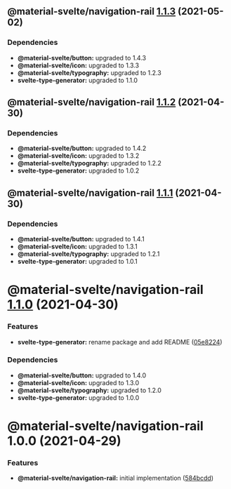 ## @material-svelte/navigation-rail [1.1.3](https://github.com/material-svelte/material-svelte/compare/@material-svelte/navigation-rail@1.1.2...@material-svelte/navigation-rail@1.1.3) (2021-05-02)





### Dependencies

* **@material-svelte/button:** upgraded to 1.4.3
* **@material-svelte/icon:** upgraded to 1.3.3
* **@material-svelte/typography:** upgraded to 1.2.3
* **svelte-type-generator:** upgraded to 1.1.0

## @material-svelte/navigation-rail [1.1.2](https://github.com/material-svelte/material-svelte/compare/@material-svelte/navigation-rail@1.1.1...@material-svelte/navigation-rail@1.1.2) (2021-04-30)





### Dependencies

* **@material-svelte/button:** upgraded to 1.4.2
* **@material-svelte/icon:** upgraded to 1.3.2
* **@material-svelte/typography:** upgraded to 1.2.2
* **svelte-type-generator:** upgraded to 1.0.2

## @material-svelte/navigation-rail [1.1.1](https://github.com/material-svelte/material-svelte/compare/@material-svelte/navigation-rail@1.1.0...@material-svelte/navigation-rail@1.1.1) (2021-04-30)





### Dependencies

* **@material-svelte/button:** upgraded to 1.4.1
* **@material-svelte/icon:** upgraded to 1.3.1
* **@material-svelte/typography:** upgraded to 1.2.1
* **svelte-type-generator:** upgraded to 1.0.1

# @material-svelte/navigation-rail [1.1.0](https://github.com/material-svelte/material-svelte/compare/@material-svelte/navigation-rail@1.0.0...@material-svelte/navigation-rail@1.1.0) (2021-04-30)


### Features

* **svelte-type-generator:** rename package and add README ([05e8224](https://github.com/material-svelte/material-svelte/commit/05e8224fa6b1d6ec93c6b82ccf1bf0af3f2dc042))





### Dependencies

* **@material-svelte/button:** upgraded to 1.4.0
* **@material-svelte/icon:** upgraded to 1.3.0
* **@material-svelte/typography:** upgraded to 1.2.0
* **svelte-type-generator:** upgraded to 1.0.0

# @material-svelte/navigation-rail 1.0.0 (2021-04-29)


### Features

* **@material-svelte/navigation-rail:** initial implementation ([584bcdd](https://github.com/material-svelte/material-svelte/commit/584bcdd24a5f5a831dca8316456f35e1824b6940))
